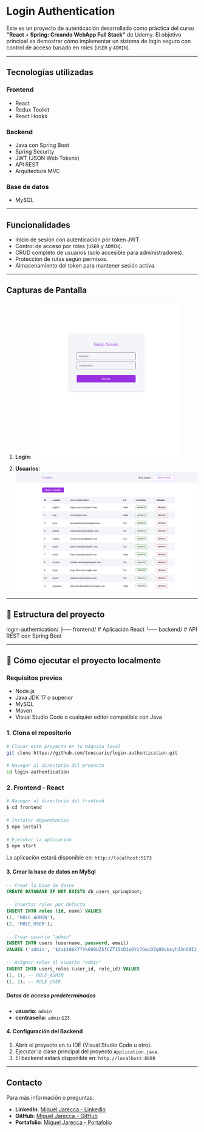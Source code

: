 # Login Authentication

Este es un proyecto de autenticación desarrollado como práctica del curso **"React + Spring: Creando WebApp Full Stack"** de Udemy. El objetivo principal es demostrar cómo implementar un sistema de login seguro con control de acceso basado en roles (`USER` y `ADMIN`).

---

## Tecnologías utilizadas

### Frontend
- React
- Redux Toolkit
- React Hooks

### Backend
- Java con Spring Boot
- Spring Security
- JWT (JSON Web Tokens)
- API REST
- Arquitectura MVC

### Base de datos
- MySQL

---

## Funcionalidades

- Inicio de sesión con autenticación por token JWT.
- Control de acceso por roles (`USER` y `ADMIN`).
- CRUD completo de usuarios (solo accesible para administradores).
- Protección de rutas según permisos.
- Almacenamiento del token para mantener sesión activa.

---

## Capturas de Pantalla

1. **Login**:
      ![Login](./screenshot/login.png)

2. **Usuarios**:
      ![Usuarios](./screenshot/users.png)

---

## 📁 Estructura del proyecto

login-authentication/
├── frontend/ # Aplicación React
└── backend/ # API REST con Spring Boot

---

## 🚀 Cómo ejecutar el proyecto localmente

### Requisitos previos
- Node.js
- Java JDK 17 o superior
- MySQL
- Maven
- Visual Studio Code o cualquier editor compatible con Java

### 1. Clona el repositorio
```bash
# Clonar este proyecto en tu máquina local
git clone https://github.com/tuusuario/login-authentication.git

# Navegar al directorio del proyecto
cd login-authentication
```

### 2. Frontend - React
```bash
# Navegar al directorio del frontend
$ cd frontend

# Instalar dependencias
$ npm install

# Ejecutar la aplicación
$ npm start
```
La aplicación estará disponible en: `http://localhost:5173`

#### 3. Crear la base de datos en MySql

```sql
-- Crear la base de datos 
CREATE DATABASE IF NOT EXISTS db_users_springboot;

-- Insertar roles por defecto
INSERT INTO roles (id, name) VALUES
(1, 'ROLE_ADMIN'),
(2, 'ROLE_USER');

-- Crear usuario "admin"
INSERT INTO users (username, password, email)
VALUES ('admin', '$2a$10$kTfYk6O0UZ5fCZT15hD1eOYz7GeiOZq09sbsyhJ3nG9I1jFY0UZIa', 'admin@example.com');

-- Asignar roles al usuario "admin"
INSERT INTO users_roles (user_id, role_id) VALUES
(1, 1), -- ROLE_ADMIN
(1, 2); -- ROLE_USER
```

##### Datos de acceso predeterminados 
- **usuario:** `admin`
- **contraseña:** `admin123`

#### 4. Configuración del Backend

1. Abrir el proyecto en tu IDE (Visual Studio Code u otro).
2. Ejecutar la clase principal del proyecto `Application.java`.
3. El backend estará disponible en: `http://localhost:8080`

---

## Contacto

Para más información o preguntas:
- **LinkedIn**: [Miguel Jarecca - LinkedIn](https://www.linkedin.com/in/migueljarecca/)
- **GitHub**: [Miguel Jarecca - GitHub](https://github.com/MiguelJarecca)
- **Portafolio**: [Miguel Jarecca - Portafolio](https://migueljarecca.github.io/portafolio-miguel/)

